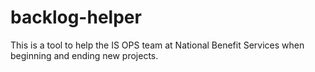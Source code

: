 # backlog-helper
This is a tool to help the IS OPS team at National Benefit Services when beginning and ending new projects.

